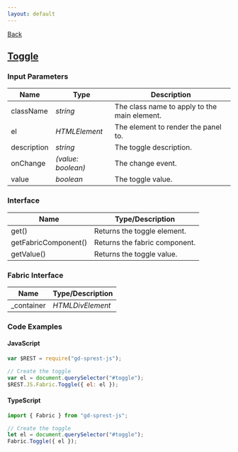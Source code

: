 ```yaml
---
layout: default
---
```

<div class="page-info" markdown="1">

[Back](/js/fabric)
## [Toggle](https://dev.office.com/fabric-js/Components/Toggle/Toggle.html)

</div>

### Input Parameters

| Name | Type | Description |
| --- | --- | --- |
| className | _string_ | The class name to apply to the main element. |
| el | _HTMLElement_ | The element to render the panel to. |
| description | _string_ | The toggle description. |
| onChange | _(value: boolean)_ | The change event. |
| value | _boolean_ | The toggle value. |

### Interface

| Name | Type/Description |
| --- | --- |
| get() | Returns the toggle element. |
| getFabricComponent() | Returns the fabric component. |
| getValue() | Returns the toggle value. |

### Fabric Interface

| Name | Type/Description |
| --- | --- |
| \_container | _HTMLDivElement_ |

### Code Examples
#### JavaScript
```js
var $REST = require("gd-sprest-js");

// Create the toggle
var el = document.querySelector("#toggle");
$REST.JS.Fabric.Toggle({ el: el });
```
#### TypeScript
```ts
import { Fabric } from "gd-sprest-js";

// Create the toggle
let el = document.querySelector("#toggle");
Fabric.Toggle({ el });
```